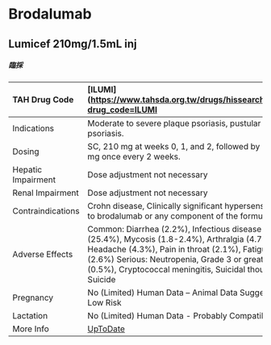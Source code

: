# Brodalumab

## Lumicef 210mg/1.5mL inj

##### 臨採

| TAH Drug Code      | [ILUMI](https://www.tahsda.org.tw/drugs/hissearch.php?drug_code=ILUMI                                                                                                                                                                                   |
|:-------------------|:--------------------------------------------------------------------------------------------------------------------------------------------------------------------------------------------------------------------------------------------------------|
| Indications        | Moderate to severe plaque psoriasis, pustular psoriasis.                                                                                                                                                                                                |
| Dosing             | SC, 210 mg at weeks 0, 1, and 2, followed by 210 mg once every 2 weeks.                                                                                                                                                                                 |
| Hepatic Impairment | Dose adjustment not necessary                                                                                                                                                                                                                           |
| Renal Impairment   | Dose adjustment not necessary                                                                                                                                                                                                                           |
| Contraindications  | Crohn disease, Clinically significant hypersensitivity to brodalumab or any component of the formulation.                                                                                                                                               |
| Adverse Effects    | Common: Diarrhea (2.2%), Infectious disease (25.4%), Mycosis (1.8-2.4%), Arthralgia (4.7%), Headache (4.3%), Pain in throat (2.1%), Fatigue (2.6%) Serious: Neutropenia, Grade 3 or greater (0.5%), Cryptococcal meningitis, Suicidal thoughts, Suicide |
| Pregnancy          | No (Limited) Human Data – Animal Data Suggest Low Risk                                                                                                                                                                                                  |
| Lactation          | No (Limited) Human Data - Probably Compatible                                                                                                                                                                                                           |
| More Info          | [UpToDate](https://www.uptodate.com/contents/brodalumab-drug-information)                                                                                                                                                                               |

